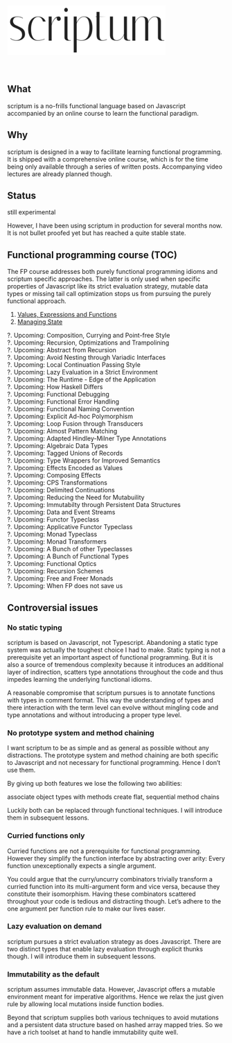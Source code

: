 <img src="./logo.png" width="366" height="114" alt="scriptum"><br><br><br>

## What

scriptum is a no-frills functional language based on Javascript accompanied by an online course to learn the functional paradigm.

## Why

scriptum is designed in a way to facilitate learning functional programming. It is shipped with a comprehensive online course, which is for the time being only available through a series of written posts. Accompanying video lectures are already planned though.

## Status

still experimental

However, I have been using scriptum in production for several months now. It is not bullet proofed yet but has reached a quite stable state.

## Functional programming course (TOC)

The FP course addresses both purely functional programming idioms and scriptum specific approaches. The latter is only used when specific properties of Javascript like its strict evaluation strategy, mutable data types or missing tail call optimization stops us from pursuing the purely functional approach.

1. [Values, Expressions and Functions](https://github.com/kongware/scriptum/blob/master/ch-1.md)
2. [Managing State](https://github.com/kongware/scriptum/blob/master/ch-2.md)

?. Upcoming: Composition, Currying and Point-free Style <br/>
?. Upcoming: Recursion, Optimizations and Trampolining <br/>
?. Upcoming: Abstract from Recursion <br/>
?. Upcoming: Avoid Nesting through Variadic Interfaces <br/>
?. Upcoming: Local Continuation Passing Style <br/>
?. Upcoming: Lazy Evaluation in a Strict Environment <br/>
?. Upcoming: The Runtime - Edge of the Application <br/>
?. Upcoming: How Haskell Differs <br/>
?. Upcoming: Functional Debugging <br/>
?. Upcoming: Functional Error Handling <br/>
?. Upcoming: Functional Naming Convention <br/>
?. Upcoming: Explicit Ad-hoc Polymorphism <br/>
?. Upcoming: Loop Fusion through Transducers <br/>
?. Upcoming: Almost Pattern Matching <br/>
?. Upcoming: Adapted Hindley-Milner Type Annotations <br/>
?. Upcoming: Algebraic Data Types <br/>
?. Upcoming: Tagged Unions of Records <br/>
?. Upcoming: Type Wrappers for Improved Semantics<br/>
?. Upcoming: Effects Encoded as Values <br/>
?. Upcoming: Composing Effects <br/>
?. Upcoming: CPS Transformations <br/>
?. Upcoming: Delimited Continuations <br/>
?. Upcoming: Reducing the Need for Mutabuility <br/>
?. Upcoming: Immutabilty through Persistent Data Structures <br/>
?. Upcoming: Data and Event Streams <br/>
?. Upcoming: Functor Typeclass <br/>
?. Upcoming: Applicative Functor Typeclass <br/>
?. Upcoming: Monad Typeclass <br/>
?. Upcoming: Monad Transformers <br/>
?. Upcoming: A Bunch of other Typeclasses <br/>
?. Upcoming: A Bunch of Functional Types <br/>
?. Upcoming: Functional Optics <br/>
?. Upcoming: Recursion Schemes <br/>
?. Upcoming: Free and Freer Monads <br/>
?. Upcoming: When FP does not save us

## Controversial issues

### No static typing

scriptum is based on Javascript, not Typescript. Abandoning a static type system was actually the toughest choice I had to make. Static typing is not a prerequisite yet an important aspect of functional programming. But it is also a source of tremendous complexity because it introduces an additional layer of indirection, scatters type annotations throughout the code and thus impedes learning the underlying functional idioms.

A reasonable compromise that scriptum pursues is to annotate functions with types in comment format. This way the understanding of types and there interaction with the term level can evolve without mingling code and type annotations and without introducing a proper type level.

### No prototype system and method chaining

I want scriptum to be as simple and as general as possible without any distractions. The prototype system and method chaining are both specific to Javascript and not necessary for functional programming. Hence I don’t use them.

By giving up both features we lose the following two abilities:

associate object types with methods
create flat, sequential method chains

Luckily both can be replaced through functional techniques. I will introduce them in subsequent lessons.

### Curried functions only

Curried functions are not a prerequisite for functional programming. However they simplify the function interface by abstracting over arity: Every function unexceptionally expects a single argument.

You could argue that the curry/uncurry combinators trivially transform a curried function into its multi-argument form and vice versa, because they constitute their isomorphism. Having these combinators scattered throughout your code is tedious and distracting though. Let’s adhere to the one argument per function rule to make our lives easer.

### Lazy evaluation on demand

scriptum pursues a strict evaluation strategy as does Javascript. There are two distinct types that enable lazy evaluation through explicit thunks though. I will introduce them in subsequent lessons.

### Immutability as the default

scriptum assumes immutable data. However, Javascript offers a mutable environment meant for imperative algorithms. Hence we relax the just given rule by allowing local mutations inside function bodies.

Beyond that scriptum supplies both various techniques to avoid mutations and a persistent data structure based on hashed array mapped tries. So we have a rich toolset at hand to handle immutability quite well.

